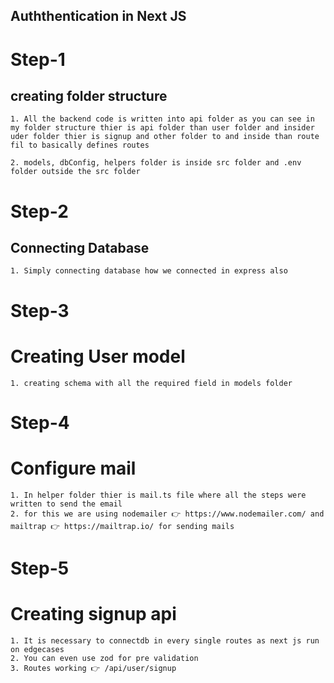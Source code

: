 ## Auththentication in Next JS

# Step-1
## creating folder structure

    1. All the backend code is written into api folder as you can see in my folder structure thier is api folder than user folder and insider uder folder thier is signup and other folder to and inside than route fil to basically defines routes

    2. models, dbConfig, helpers folder is inside src folder and .env folder outside the src folder

# Step-2 
## Connecting Database
    1. Simply connecting database how we connected in express also

# Step-3
# Creating User model
    1. creating schema with all the required field in models folder

# Step-4
# Configure mail
    1. In helper folder thier is mail.ts file where all the steps were written to send the email
    2. for this we are using nodemailer 👉 https://www.nodemailer.com/ and mailtrap 👉 https://mailtrap.io/ for sending mails

# Step-5
# Creating signup api
    1. It is necessary to connectdb in every single routes as next js run on edgecases
    2. You can even use zod for pre validation
    3. Routes working 👉 /api/user/signup 